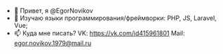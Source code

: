 - 👋 Привет, я @EgorNovikov
- 👀 Изучаю языки программирования/фреймворки: PHP, JS, Laravel, Vue;
- 📫 Куда мне писать? 
   VK: https://vk.com/id415961801
   Mail: egor.novikov.1979@mail.ru




<!---
EgorNovikovDm/EgorNovikovDm is a ✨ special ✨ repository because its `README.md` (this file) appears on your GitHub profile.
You can click the Preview link to take a look at your changes.
--->
